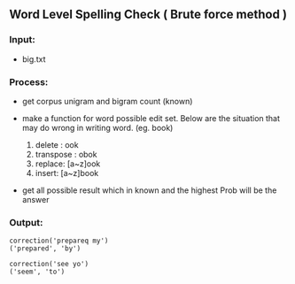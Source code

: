 ## Word Level Spelling Check ( Brute force method )

### Input:

- big.txt

### Process:

- get corpus unigram and bigram count (known)

- make a function for word possible edit set. Below are the situation that may do wrong in writing word. (eg. book) 
    1. delete : ook
    2. transpose : obok
    3. replace: [a~z]ook
    4. insert: [a~z]book

- get all possible result which in known and the highest Prob will be the answer

### Output:

```
correction('prepareq my')
('prepared', 'by')

correction('see yo')
('seem', 'to')

```







